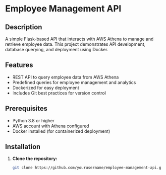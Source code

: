 # Employee Management API

## Description
A simple Flask-based API that interacts with AWS Athena to manage and retrieve employee data. This project demonstrates API development, database querying, and deployment using Docker.

## Features
- REST API to query employee data from AWS Athena
- Predefined queries for employee management and analytics
- Dockerized for easy deployment
- Includes Git best practices for version control

## Prerequisites
- Python 3.8 or higher
- AWS account with Athena configured
- Docker installed (for containerized deployment)

## Installation
1. **Clone the repository:**
   ```bash
   git clone https://github.com/yourusername/employee-management-api.git
